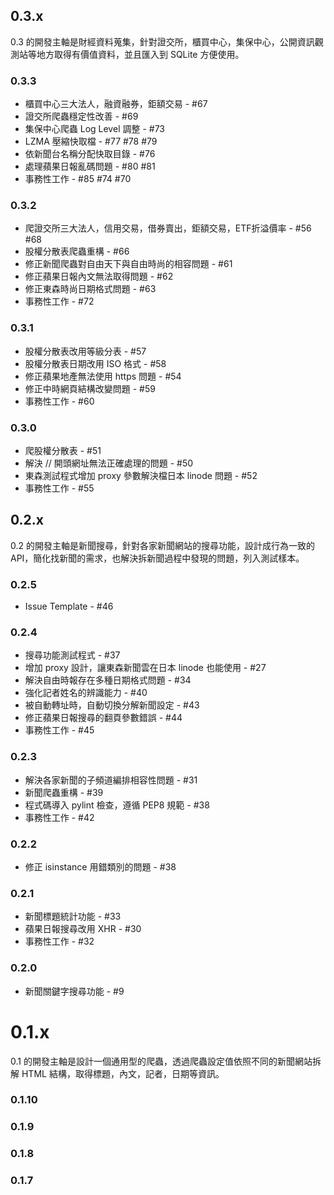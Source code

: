 ## 0.3.x

0.3 的開發主軸是財經資料蒐集，針對證交所，櫃買中心，集保中心，公開資訊觀測站等地方取得有價值資料，並且匯入到 SQLite 方便使用。

### 0.3.3

* 櫃買中心三大法人，融資融券，鉅額交易 - #67
* 證交所爬蟲穩定性改善 - #69
* 集保中心爬蟲 Log Level 調整 - #73
* LZMA 壓縮快取檔 - #77 #78 #79
* 依新聞台名稱分配快取目錄 - #76
* 處理蘋果日報亂碼問題 - #80 #81
* 事務性工作 - #85 #74 #70

### 0.3.2

* 爬證交所三大法人，信用交易，借券賣出，鉅額交易，ETF折溢價率 - #56 #68
* 股權分散表爬蟲重構 - #66
* 修正新聞爬蟲對自由天下與自由時尚的相容問題 - #61
* 修正蘋果日報內文無法取得問題 - #62
* 修正東森時尚日期格式問題 - #63
* 事務性工作 - #72

### 0.3.1

* 股權分散表改用等級分表 - #57
* 股權分散表日期改用 ISO 格式 - #58
* 修正蘋果地產無法使用 https 問題 - #54
* 修正中時網頁結構改變問題 - #59
* 事務性工作 - #60

### 0.3.0

* 爬股權分散表 - #51
* 解決 // 開頭網址無法正確處理的問題 - #50 
* 東森測試程式增加 proxy 參數解決檔日本 linode 問題 - #52
* 事務性工作 - #55

## 0.2.x

0.2 的開發主軸是新聞搜尋，針對各家新聞網站的搜尋功能，設計成行為一致的 API，簡化找新聞的需求，也解決拆新聞過程中發現的問題，列入測試樣本。

### 0.2.5

* Issue Template - #46

### 0.2.4

* 搜尋功能測試程式 - #37
* 增加 proxy 設計，讓東森新聞雲在日本 linode 也能使用 - #27
* 解決自由時報存在多種日期格式問題 - #34
* 強化記者姓名的辨識能力 - #40
* 被自動轉址時，自動切換分解新聞設定 - #43
* 修正蘋果日報搜尋的翻頁參數錯誤 - #44
* 事務性工作 - #45

### 0.2.3

* 解決各家新聞的子頻道編排相容性問題 - #31
* 新聞爬蟲重構 - #39
* 程式碼導入 pylint 檢查，遵循 PEP8 規範 - #38
* 事務性工作 - #42

### 0.2.2

* 修正 isinstance 用錯類別的問題 - #38

### 0.2.1

* 新聞標題統計功能 - #33
* 蘋果日報搜尋改用 XHR - #30
* 事務性工作 - #32

### 0.2.0

* 新聞關鍵字搜尋功能 - #9

# 0.1.x

0.1 的開發主軸是設計一個通用型的爬蟲，透過爬蟲設定值依照不同的新聞網站拆解 HTML 結構，取得標題，內文，記者，日期等資訊。

### 0.1.10

### 0.1.9

### 0.1.8

### 0.1.7
